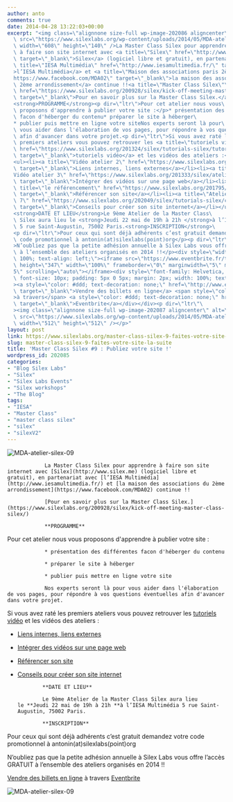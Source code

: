 ```yaml
---
author: anto
comments: true
date: 2014-04-28 13:22:03+00:00
excerpt: "<img class=\"alignnone size-full wp-image-202086 aligncenter\" alt=\"MDA-atelier-silex-09\"\
  \ src=\"https://www.silexlabs.org/wp-content/uploads/2014/05/MDA-atelier-silex-09-bandeau.png\"\
  \ width=\"608\" height=\"140\" />La Master Class Silex pour apprendre\
  \ à faire son site internet avec <a title=\"Silex\" href=\"http://www.silex.me\"\
  \ target=\"_blank\">Silex</a> (logiciel libre et gratuit), en partenariat avec <a\
  \ title=\"IESA Multimédia\" href=\"http://www.iesamultimedia.fr/\" target=\"_blank\"\
  >l’IESA Multimédia</a> et <a title=\"Maison des associations paris 2ème\" href=\"\
  https://www.facebook.com/MDA02\" target=\"_blank\">la maison des associations du\
  \ 2ème arrondissement</a> continue !!<a title=\"Master Class Silex\"\
  \ href=\"https://www.silexlabs.org/200928/silex/kick-off-meeting-master-class-silex/\"\
  \ target=\"_blank\">Pour en savoir plus sur la Master Class Silex.</a>\
  <strong>PROGRAMME</strong><p dir=\"ltr\">Pour cet atelier nous vous\
  \ proposons d'apprendre à publier votre site :</p>* présentation des différentes\
  \ facon d'héberger du contenu* préparer le site à héberger\
  * publier puis mettre en ligne votre siteNos experts seront là pour\
  \ vous aider dans l'élaboration de vos pages, pour répondre à vos questions éventuelles\
  \ afin d'avancer dans votre projet.<p dir=\"ltr\">Si vous avez raté les\
  \ premiers ateliers vous pouvez retrouver les <a title=\"tutoriels vidéo Silex\"\
  \ href=\"https://www.silexlabs.org/201324/silex/tutorials-silex/tutoriels-video-silex/%20%E2%80%8E\"\
  \ target=\"_blank\">tutoriels vidéo</a> et les vidéos des ateliers :</p>\
  <ul><li><a title=\"Vidéo atelier 2\" href=\"https://www.silexlabs.org/201165/the-blog/master-class-silex-atelier-2-liens-internes-externes-et-embeded/\"\
  \ target=\"_blank\">Liens internes, liens externes</a></li><li><a title=\"\
  Vidéo atelier 3\" href=\"https://www.silexlabs.org/201333/silex/atelier-silex-3-liens-internes-liens-externes-et-liens-embeded/\"\
  \ target=\"_blank\">Intégrer des vidéos sur une page web</a></li><li><a\
  \ title=\"le référencement\" href=\"https://www.silexlabs.org/201795/the-blog/compte-rendu-video-de-latelier-5-optimiser-son-referencement/\"\
  \ target=\"_blank\">Référencer son site</a></li><li><a title=\"Atelier\
  \ 7\" href=\"https://www.silexlabs.org/202049/silex/tutorials-silex/compte-rendu-video-de-latelier-7-faites-votre-site/\"\
  \ target=\"_blank\">Conseils pour créer son site internet</a></li></ul>\
  <strong>DATE ET LIEU</strong>Le 9ème Atelier de la Master Class\
  \ Silex aura lieu le <strong>Jeudi 22 mai de 19h à 21h </strong>à l’IESA Multimédia\
  \ 5 rue Saint-Augustin, 75002 Paris.<strong>INSCRIPTION</strong>\
  <p dir=\"ltr\">Pour ceux qui sont déjà adhérents c’est gratuit demandez votre\
  \ code promotionnel à antonin(at)silexlabs(point)org</p><p dir=\"ltr\"\
  >N’oubliez pas que la petite adhésion annuelle à Silex Labs vous offre l’accès GRATUIT\
  \ à l’ensemble des ateliers organisés en 2014 !!</p><div style=\"width:\
  \ 100%; text-align: left;\"><iframe src=\"https://www.eventbrite.fr/tickets-external?eid=11505173283&amp;ref=etckt\"\
  \ height=\"347\" width=\"100%\" frameborder=\"0\" marginwidth=\"5\" marginheight=\"\
  5\" scrolling=\"auto\"></iframe><div style=\"font-family: Helvetica, Arial;\
  \ font-size: 10px; padding: 5px 0 5px; margin: 2px; width: 100%; text-align: left;\"\
  ><a style=\"color: #ddd; text-decoration: none;\" href=\"http://www.eventbrite.fr/r/etckt\"\
  \ target=\"_blank\">Vendre des billets en ligne</a> <span style=\"color: #ddd;\"\
  >à travers</span> <a style=\"color: #ddd; text-decoration: none;\" href=\"http://www.eventbrite.fr?ref=etckt\"\
  \ target=\"_blank\">Eventbrite</a></div></div><p dir=\"ltr\"\
  ><img class=\"alignnone size-full wp-image-202087 aligncenter\" alt=\"MDA-atelier-silex-09\"\
  \ src=\"https://www.silexlabs.org/wp-content/uploads/2014/05/MDA-atelier-silex-09-carre.png\"\
  \ width=\"512\" height=\"512\" /></p>"
layout: post
link: https://www.silexlabs.org/master-class-silex-9-faites-votre-site-la-suite/
slug: master-class-silex-9-faites-votre-site-la-suite
title: 'Master Class Silex #9 : Publiez votre site !'
wordpress_id: 202085
categories:
- "Blog Silex Labs"
- "Silex"
- "Silex Labs Events"
- "Silex workshops"
- "The Blog"
tags:
- "IESA"
- "Master Class"
- "master class silex"
- "silex"
- "silexV2"
---
```


![MDA-atelier-silex-09](https://www.silexlabs.org/wp-content/uploads/2014/05/MDA-atelier-silex-09-bandeau.png)

				La Master Class Silex pour apprendre à faire son site internet avec [Silex](http://www.silex.me) (logiciel libre et gratuit), en partenariat avec [l’IESA Multimédia](http://www.iesamultimedia.fr/) et [la maison des associations du 2ème arrondissement](https://www.facebook.com/MDA02) continue !!

				[Pour en savoir plus sur la Master Class Silex.](https://www.silexlabs.org/200928/silex/kick-off-meeting-master-class-silex/)

				**PROGRAMME**


Pour cet atelier nous vous proposons d'apprendre à publier votre site :


				* présentation des différentes facon d'héberger du contenu

				* préparer le site à héberger

				* publier puis mettre en ligne votre site

				Nos experts seront là pour vous aider dans l'élaboration de vos pages, pour répondre à vos questions éventuelles afin d'avancer dans votre projet.


Si vous avez raté les premiers ateliers vous pouvez retrouver les [tutoriels vidéo](https://www.silexlabs.org/201324/silex/tutorials-silex/tutoriels-video-silex/%20%E2%80%8E) et les vidéos des ateliers :







  * [Liens internes, liens externes](https://www.silexlabs.org/201165/the-blog/master-class-silex-atelier-2-liens-internes-externes-et-embeded/)


  * [Intégrer des vidéos sur une page web](https://www.silexlabs.org/201333/silex/atelier-silex-3-liens-internes-liens-externes-et-liens-embeded/)


  * [Référencer son site](https://www.silexlabs.org/201795/the-blog/compte-rendu-video-de-latelier-5-optimiser-son-referencement/)


  * [Conseils pour créer son site internet](https://www.silexlabs.org/202049/silex/tutorials-silex/compte-rendu-video-de-latelier-7-faites-votre-site/)


				**DATE ET LIEU**

				Le 9ème Atelier de la Master Class Silex aura lieu le **Jeudi 22 mai de 19h à 21h **à l’IESA Multimédia 5 rue Saint-Augustin, 75002 Paris.

				**INSCRIPTION**


Pour ceux qui sont déjà adhérents c’est gratuit demandez votre code promotionnel à antonin(at)silexlabs(point)org




N’oubliez pas que la petite adhésion annuelle à Silex Labs vous offre l’accès GRATUIT à l’ensemble des ateliers organisés en 2014 !!










[Vendre des billets en ligne](http://www.eventbrite.fr/r/etckt) à travers [Eventbrite](http://www.eventbrite.fr?ref=etckt)







![MDA-atelier-silex-09](https://www.silexlabs.org/wp-content/uploads/2014/05/MDA-atelier-silex-09-carre.png)
